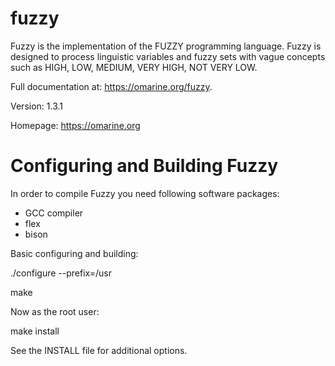 # fuzzy
Fuzzy is the implementation of the FUZZY programming language. Fuzzy is designed to process linguistic variables and fuzzy sets with vague concepts such as HIGH, LOW, MEDIUM, VERY HIGH, NOT VERY LOW.

Full documentation at: <https://omarine.org/fuzzy>.

Version: 1.3.1

Homepage: https://omarine.org

Configuring and Building Fuzzy
==============================

In order to compile Fuzzy you need following software packages:
- GCC compiler
- flex
- bison

Basic configuring and building:

./configure --prefix=/usr

make

Now as the root user:

make install
   
See the INSTALL file for additional options.

